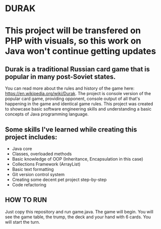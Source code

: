 # DURAK
# This project will be transfered on PHP with visuals, so this work on Java won't continue getting updates
## Durak is a traditional Russian card game that is popular in many post-Soviet states. 
You can read more about the rules and history of the game here: https://en.wikipedia.org/wiki/Durak.
The project is console version of the popular card game, providing opponent, console output of all that's happening in the game and identical game rules.
This project was created to showcase basic software engineering skills and understanding a basic concepts of Java programming language. 

## Some skills I've learned while creating this project includes:
* Java core
* Classes, overloaded methods
* Basic knowledge of OOP (Inheritance, Encapsulation in this case)
* Collections Framework (ArrayList)
* Basic text formatting
* Git version control system
* Creating some decent pet project step-by-step
* Code refactoring

## HOW TO RUN
Just copy this repository and run game.java. The game will begin. You will see the game table, the trump, the deck and your hand with 6 cards. You will start the turn.

